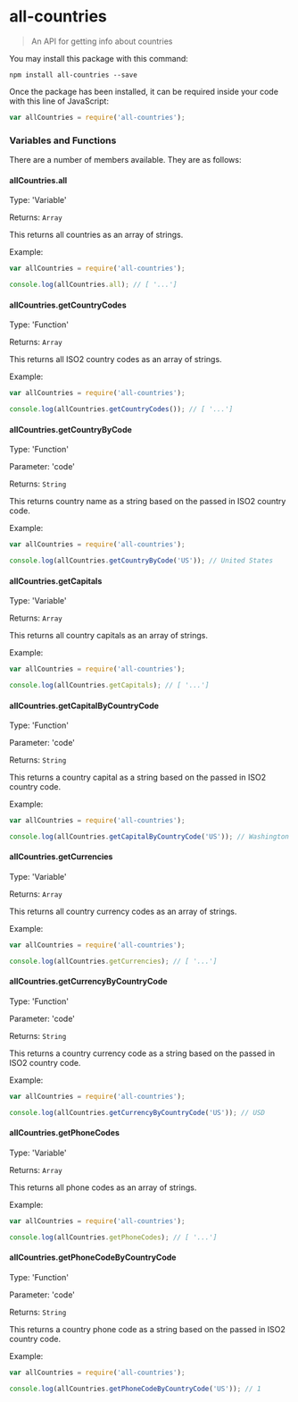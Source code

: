 # all-countries
> An API for getting info about countries

You may install this package with this command:

```shell
npm install all-countries --save
```

Once the package has been installed, it can be required inside your code with this line of JavaScript:

```js
var allCountries = require('all-countries');
```
### Variables and Functions

There are a number of members available. They are as follows:


#### allCountries.all
Type: 'Variable'

Returns: `Array`

This returns all countries as an array of strings.

Example:
```js
var allCountries = require('all-countries');

console.log(allCountries.all); // [ '...']
```


#### allCountries.getCountryCodes
Type: 'Function'

Returns: `Array`

This returns all  ISO2 country codes as an array of strings.

Example:
```js
var allCountries = require('all-countries');

console.log(allCountries.getCountryCodes()); // [ '...']
```


#### allCountries.getCountryByCode
Type: 'Function'

Parameter: 'code'

Returns: `String`

This returns country name as a string based on the passed in ISO2 country code.

Example:
```js
var allCountries = require('all-countries');

console.log(allCountries.getCountryByCode('US')); // United States
```


#### allCountries.getCapitals
Type: 'Variable'

Returns: `Array`

This returns all country capitals as an array of strings.

Example:
```js
var allCountries = require('all-countries');

console.log(allCountries.getCapitals); // [ '...']
```


#### allCountries.getCapitalByCountryCode
Type: 'Function'

Parameter: 'code'

Returns: `String`

This returns a country capital as a string based on the passed in ISO2 country code.

Example:
```js
var allCountries = require('all-countries');

console.log(allCountries.getCapitalByCountryCode('US')); // Washington
```


#### allCountries.getCurrencies
Type: 'Variable'

Returns: `Array`

This returns all country currency codes as an array of strings.

Example:
```js
var allCountries = require('all-countries');

console.log(allCountries.getCurrencies); // [ '...']
```


#### allCountries.getCurrencyByCountryCode
Type: 'Function'

Parameter: 'code'

Returns: `String`

This returns a country currency code as a string based on the passed in ISO2 country code.

Example:
```js
var allCountries = require('all-countries');

console.log(allCountries.getCurrencyByCountryCode('US')); // USD
```

#### allCountries.getPhoneCodes
Type: 'Variable'

Returns: `Array`

This returns all phone codes as an array of strings.

Example:
```js
var allCountries = require('all-countries');

console.log(allCountries.getPhoneCodes); // [ '...']
```


#### allCountries.getPhoneCodeByCountryCode
Type: 'Function'

Parameter: 'code'

Returns: `String`

This returns a country phone code as a string based on the passed in ISO2 country code.

Example:
```js
var allCountries = require('all-countries');

console.log(allCountries.getPhoneCodeByCountryCode('US')); // 1
```
